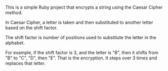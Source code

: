 This is a simple Ruby project that encrypts a string using the Caesar Cipher method.

In Caesar Cipher, a letter is taken and then substituted to another letter based on the shift factor. 

The shift factor is number of positions used to substitute the letter in the alphabet.

For example, if the shift factor is 3, and the letter is "B", then it shifts from "B" to "C", "D", then "E". That is the encryption. It steps over 3 times and replaces that letter.